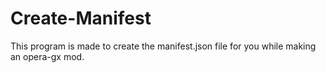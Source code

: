 # Create-Manifest
This program is made to create the manifest.json file for you while making an opera-gx mod.
